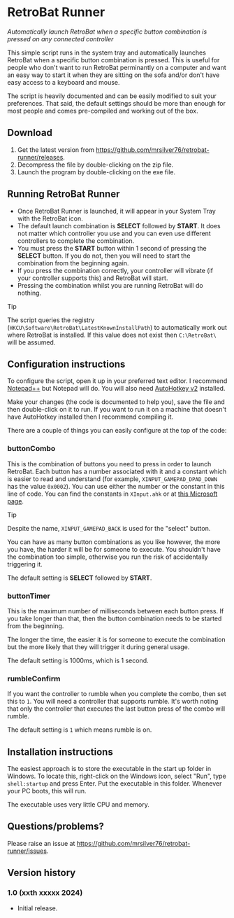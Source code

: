 # RetroBat Runner
*Automatically launch RetroBat when a specific button combination is pressed on any connected controller*

This simple script runs in the system tray and automatically launches RetroBat when a specific button combination is pressed. This is useful for people who don't want to run RetroBat perminantly on a computer and want an easy way to start it when they are sitting on the sofa and/or don't have easy access to a keyboard and mouse.

The script is heavily documented and can be easily modified to suit your preferences. That said, the default settings should be more than enough for most people and comes pre-compiled and working out of the box.

## Download

1. Get the latest version from https://github.com/mrsilver76/retrobat-runner/releases.
2. Decompress the file by double-clicking on the zip file.
3. Launch the program by double-clicking on the exe file.

## Running RetroBat Runner

* Once RetroBat Runner is launched, it will appear in your System Tray with the RetroBat icon.
* The default launch combination is **SELECT** followed by **START**. It does not matter which controller you use and you can even use different controllers to complete the combination.
* You must press the **START** button within 1 second of pressing the **SELECT** button. If you do not, then you will need to start the combination from the beginning again.
* If you press the combination correctly, your controller will vibrate (if your controller supports this) and RetroBat will start.
* Pressing the combination whilst you are running RetroBat will do nothing.

> [!TIP]
> The script queries the registry (`HKCU\Software\RetroBat\LatestKnownInstallPath`) to automatically work out where RetroBat is installed. If this value does not exist then `C:\RetroBat\` will be assumed.

## Configuration instructions

To configure the script, open it up in your preferred text editor. I recommend [Notepad++](https://notepad-plus-plus.org/) but Notepad will do. You will also need [AutoHotkey v2](https://www.autohotkey.com/) installed.

Make your changes (the code is documented to help you), save the file and then double-click on it to run. If you want to run it on a machine that doesn't have AutoHotkey installed then I recommend compiling it. 

There are a couple of things you can easily configure at the top of the code:

### buttonCombo

This is the combination of buttons you need to press in order to launch RetroBat. Each button has a number associated with it and a constant which is easier to read and understand (for example, `XINPUT_GAMEPAD_DPAD_DOWN` has the value `0x0002`). You can use either the number or the constant in this line of code. You can find the constants in `XInput.ahk` or at [this Microsoft page](https://learn.microsoft.com/en-us/windows/win32/api/xinput/ns-xinput-xinput_gamepad).

> [!TIP]
> Despite the name, `XINPUT_GAMEPAD_BACK` is used for the "select" button.

You can have as many button combinations as you like however, the more you have, the harder it will be for someone to execute. You shouldn't have the combination too simple, otherwise you run the risk of accidentally triggering it.

The default setting is **SELECT** followed by **START**.

### buttonTimer

This is the maximum number of milliseconds between each button press. If you take longer than that, then the button combination needs to be started from the beginning.

The longer the time, the easier it is for someone to execute the combination but the more likely that they will trigger it during general usage.

The default setting is 1000ms, which is 1 second.

### rumbleConfirm

If you want the controller to rumble when you complete the combo, then set this to `1`. You will need a controller that supports rumble. It's worth noting that only the controller that executes the last button press of the combo will rumble.

The default setting is `1` which means rumble is on.

## Installation instructions

The easiest approach is to store the executable in the start up folder in Windows. To locate this, right-click on the Windows icon, select "Run", type `shell:startup` and press Enter. Put the executable in this folder. Whenever your PC boots, this will run.

The executable uses very little CPU and memory.

## Questions/problems?

Please raise an issue at https://github.com/mrsilver76/retrobat-runner/issues.

## Version history

### 1.0 (xxth xxxxx 2024)
- Initial release.


